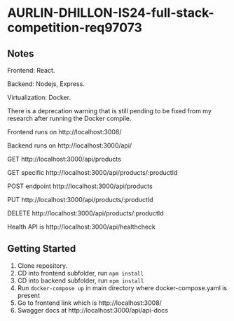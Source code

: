 # AURLIN-DHILLON-IS24-full-stack-competition-req97073

## Notes

Frontend: React.

Backend: Nodejs, Express.

Virtualization: Docker.

There is a deprecation warning that is still pending to be fixed from my research after running the Docker compile.

Frontend runs on http://localhost:3008/

Backend runs on http://localhost:3000/api/

GET http://localhost:3000/api/products

GET specific http://localhost:3000/api/products/:productId

POST endpoint http://localhost:3000/api/products

PUT http://localhost:3000/api/products/:productId

DELETE http://localhost:3000/api/products/:productId

Health API is http://localhost:3000/api/healthcheck

## Getting Started

1. Clone repository.
2. CD into frontend subfolder, run `npm install`
3. CD into backend subfolder, run `npm install`
4. Run `docker-compose up` in main directory where docker-compose.yaml is present
5. Go to frontend link which is http://localhost:3008/
6. Swagger docs at http://localhost:3000/api/api-docs

